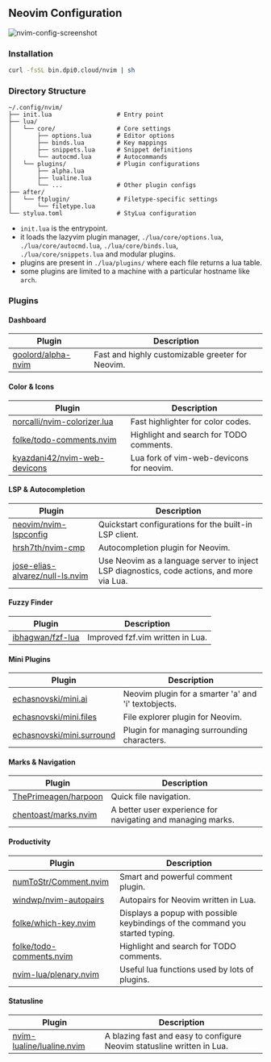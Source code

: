 ## Neovim Configuration

![nvim-config-screenshot](https://bin.dpi0.cloud/spzv8T.png)

### Installation

```bash
curl -fsSL bin.dpi0.cloud/nvim | sh
```

### Directory Structure

```text
~/.config/nvim/
├── init.lua                  # Entry point
├── lua/
│   └── core/                 # Core settings
│       ├── options.lua       # Editor options
│       ├── binds.lua         # Key mappings
│       ├── snippets.lua      # Snippet definitions
│       └── autocmd.lua       # Autocommands
│   └── plugins/              # Plugin configurations
│       ├── alpha.lua
│       ├── lualine.lua
│       └── ...               # Other plugin configs
├── after/
│   └── ftplugin/             # Filetype-specific settings
│       └── filetype.lua
└── stylua.toml               # StyLua configuration

```

- `init.lua` is the entrypoint.
- it loads the lazyvim plugin manager, `./lua/core/options.lua`, `./lua/core/autocmd.lua`, `./lua/core/binds.lua`, `./lua/core/snippets.lua` and modular plugins.
- plugins are present in `./lua/plugins/` where each file returns a lua table.
- some plugins are limited to a machine with a particular hostname like `arch`.

### Plugins

#### Dashboard

| Plugin                                                      | Description                                      |
| ----------------------------------------------------------- | ------------------------------------------------ |
| [goolord/alpha-nvim](https://github.com/goolord/alpha-nvim) | Fast and highly customizable greeter for Neovim. |

#### Color & Icons

| Plugin                                                                          | Description                              |
| ------------------------------------------------------------------------------- | ---------------------------------------- |
| [norcalli/nvim-colorizer.lua](https://github.com/norcalli/nvim-colorizer.lua)   | Fast highlighter for color codes.        |
| [folke/todo-comments.nvim](https://github.com/folke/todo-comments.nvim)         | Highlight and search for TODO comments.  |
| [kyazdani42/nvim-web-devicons](https://github.com/kyazdani42/nvim-web-devicons) | Lua fork of vim-web-devicons for neovim. |

#### LSP & Autocompletion

| Plugin                                                                                | Description                                                                                |
| ------------------------------------------------------------------------------------- | ------------------------------------------------------------------------------------------ |
| [neovim/nvim-lspconfig](https://github.com/neovim/nvim-lspconfig)                     | Quickstart configurations for the built-in LSP client.                                     |
| [hrsh7th/nvim-cmp](https://github.com/hrsh7th/nvim-cmp)                               | Autocompletion plugin for Neovim.                                                          |
| [jose-elias-alvarez/null-ls.nvim](https://github.com/jose-elias-alvarez/null-ls.nvim) | Use Neovim as a language server to inject LSP diagnostics, code actions, and more via Lua. |

#### Fuzzy Finder

| Plugin                                                  | Description                      |
| ------------------------------------------------------- | -------------------------------- |
| [ibhagwan/fzf-lua](https://github.com/ibhagwan/fzf-lua) | Improved fzf.vim written in Lua. |

#### Mini Plugins

| Plugin                                                                    | Description                                          |
| ------------------------------------------------------------------------- | ---------------------------------------------------- |
| [echasnovski/mini.ai](https://github.com/echasnovski/mini.ai)             | Neovim plugin for a smarter 'a' and 'i' textobjects. |
| [echasnovski/mini.files](https://github.com/echasnovski/mini.files)       | File explorer plugin for Neovim.                     |
| [echasnovski/mini.surround](https://github.com/echasnovski/mini.surround) | Plugin for managing surrounding characters.          |

#### Marks & Navigation

| Plugin                                                          | Description                                                 |
| --------------------------------------------------------------- | ----------------------------------------------------------- |
| [ThePrimeagen/harpoon](https://github.com/ThePrimeagen/harpoon) | Quick file navigation.                                      |
| [chentoast/marks.nvim](https://github.com/chentoast/marks.nvim) | A better user experience for navigating and managing marks. |

#### Productivity

| Plugin                                                                  | Description                                                                   |
| ----------------------------------------------------------------------- | ----------------------------------------------------------------------------- |
| [numToStr/Comment.nvim](https://github.com/numToStr/Comment.nvim)       | Smart and powerful comment plugin.                                            |
| [windwp/nvim-autopairs](https://github.com/windwp/nvim-autopairs)       | Autopairs for Neovim written in Lua.                                          |
| [folke/which-key.nvim](https://github.com/folke/which-key.nvim)         | Displays a popup with possible keybindings of the command you started typing. |
| [folke/todo-comments.nvim](https://github.com/folke/todo-comments.nvim) | Highlight and search for TODO comments.                                       |
| [nvim-lua/plenary.nvim](https://github.com/nvim-lua/plenary.nvim)       | Useful lua functions used by lots of plugins.                                 |

#### Statusline

| Plugin                                                                    | Description                                                            |
| ------------------------------------------------------------------------- | ---------------------------------------------------------------------- |
| [nvim-lualine/lualine.nvim](https://github.com/nvim-lualine/lualine.nvim) | A blazing fast and easy to configure Neovim statusline written in Lua. |
